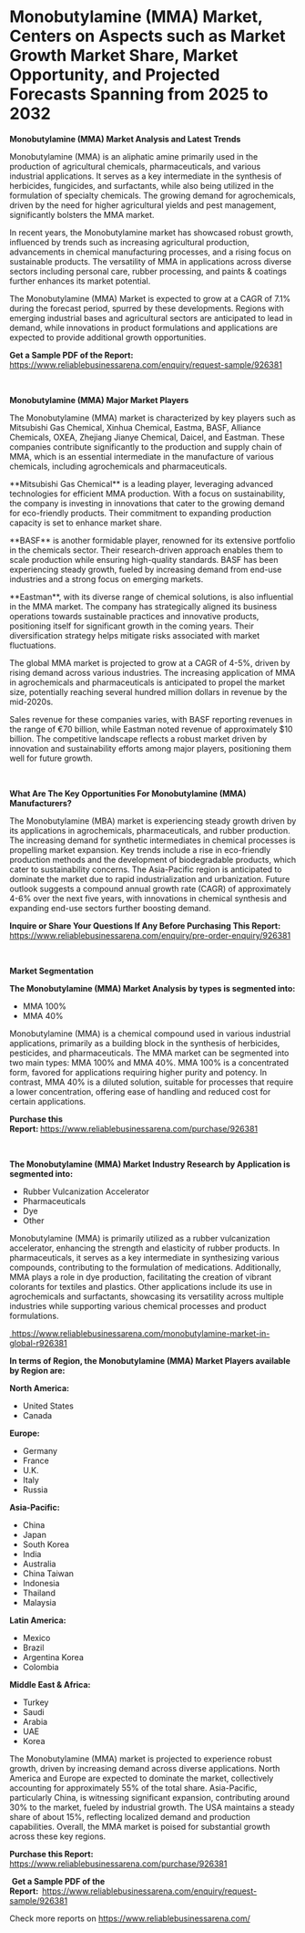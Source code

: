 <p><h1>Monobutylamine (MMA) Market, Centers on Aspects such as Market Growth Market Share, Market Opportunity, and Projected Forecasts Spanning from 2025 to 2032</h1></p><p><strong>Monobutylamine (MMA) Market Analysis and Latest Trends</strong></p>
<p><p>Monobutylamine (MMA) is an aliphatic amine primarily used in the production of agricultural chemicals, pharmaceuticals, and various industrial applications. It serves as a key intermediate in the synthesis of herbicides, fungicides, and surfactants, while also being utilized in the formulation of specialty chemicals. The growing demand for agrochemicals, driven by the need for higher agricultural yields and pest management, significantly bolsters the MMA market.</p><p>In recent years, the Monobutylamine market has showcased robust growth, influenced by trends such as increasing agricultural production, advancements in chemical manufacturing processes, and a rising focus on sustainable products. The versatility of MMA in applications across diverse sectors including personal care, rubber processing, and paints & coatings further enhances its market potential. </p><p>The Monobutylamine (MMA) Market is expected to grow at a CAGR of 7.1% during the forecast period, spurred by these developments. Regions with emerging industrial bases and agricultural sectors are anticipated to lead in demand, while innovations in product formulations and applications are expected to provide additional growth opportunities.</p></p>
<p><strong>Get a Sample PDF of the Report:&nbsp;</strong> <a href="https://www.reliablebusinessarena.com/enquiry/request-sample/926381?utm_campaign=2175&utm_medium=2&utm_source=Github&utm_content=ia&utm_term=24032025&utm_id=monobutylamine-mma">https://www.reliablebusinessarena.com/enquiry/request-sample/926381</a></p>
<p>&nbsp;</p>
<p><strong>Monobutylamine (MMA) Major Market Players</strong></p>
<p><p>The Monobutylamine (MMA) market is characterized by key players such as Mitsubishi Gas Chemical, Xinhua Chemical, Eastma, BASF, Alliance Chemicals, OXEA, Zhejiang Jianye Chemical, Daicel, and Eastman. These companies contribute significantly to the production and supply chain of MMA, which is an essential intermediate in the manufacture of various chemicals, including agrochemicals and pharmaceuticals.</p><p>**Mitsubishi Gas Chemical** is a leading player, leveraging advanced technologies for efficient MMA production. With a focus on sustainability, the company is investing in innovations that cater to the growing demand for eco-friendly products. Their commitment to expanding production capacity is set to enhance market share.</p><p>**BASF** is another formidable player, renowned for its extensive portfolio in the chemicals sector. Their research-driven approach enables them to scale production while ensuring high-quality standards. BASF has been experiencing steady growth, fueled by increasing demand from end-use industries and a strong focus on emerging markets.</p><p>**Eastman**, with its diverse range of chemical solutions, is also influential in the MMA market. The company has strategically aligned its business operations towards sustainable practices and innovative products, positioning itself for significant growth in the coming years. Their diversification strategy helps mitigate risks associated with market fluctuations.</p><p>The global MMA market is projected to grow at a CAGR of 4-5%, driven by rising demand across various industries. The increasing application of MMA in agrochemicals and pharmaceuticals is anticipated to propel the market size, potentially reaching several hundred million dollars in revenue by the mid-2020s.</p><p>Sales revenue for these companies varies, with BASF reporting revenues in the range of €70 billion, while Eastman noted revenue of approximately $10 billion. The competitive landscape reflects a robust market driven by innovation and sustainability efforts among major players, positioning them well for future growth.</p></p>
<p>&nbsp;</p>
<p><strong>What Are The Key Opportunities For Monobutylamine (MMA) Manufacturers?</strong></p>
<p><p>The Monobutylamine (MBA) market is experiencing steady growth driven by its applications in agrochemicals, pharmaceuticals, and rubber production. The increasing demand for synthetic intermediates in chemical processes is propelling market expansion. Key trends include a rise in eco-friendly production methods and the development of biodegradable products, which cater to sustainability concerns. The Asia-Pacific region is anticipated to dominate the market due to rapid industrialization and urbanization. Future outlook suggests a compound annual growth rate (CAGR) of approximately 4-6% over the next five years, with innovations in chemical synthesis and expanding end-use sectors further boosting demand.</p></p>
<p><strong>Inquire or Share Your Questions If Any Before Purchasing This Report:</strong> <a href="https://www.reliablebusinessarena.com/enquiry/pre-order-enquiry/926381?utm_campaign=2175&utm_medium=2&utm_source=Github&utm_content=ia&utm_term=24032025&utm_id=monobutylamine-mma">https://www.reliablebusinessarena.com/enquiry/pre-order-enquiry/926381</a></p>
<p>&nbsp;</p>
<p><strong>Market Segmentation</strong></p>
<p><strong>The Monobutylamine (MMA) Market Analysis by types is segmented into:</strong></p>
<p><ul><li>MMA 100%</li><li>MMA 40%</li></ul></p>
<p><p>Monobutylamine (MMA) is a chemical compound used in various industrial applications, primarily as a building block in the synthesis of herbicides, pesticides, and pharmaceuticals. The MMA market can be segmented into two main types: MMA 100% and MMA 40%. MMA 100% is a concentrated form, favored for applications requiring higher purity and potency. In contrast, MMA 40% is a diluted solution, suitable for processes that require a lower concentration, offering ease of handling and reduced cost for certain applications.</p></p>
<p><strong>Purchase this Report:&nbsp;</strong><a href="https://www.reliablebusinessarena.com/purchase/926381?utm_campaign=2175&utm_medium=2&utm_source=Github&utm_content=ia&utm_term=24032025&utm_id=monobutylamine-mma">https://www.reliablebusinessarena.com/purchase/926381</a></p>
<p>&nbsp;</p>
<p><strong>The Monobutylamine (MMA) Market Industry Research by Application is segmented into:</strong></p>
<p><ul><li>Rubber Vulcanization Accelerator</li><li>Pharmaceuticals</li><li>Dye</li><li>Other</li></ul></p>
<p><p>Monobutylamine (MMA) is primarily utilized as a rubber vulcanization accelerator, enhancing the strength and elasticity of rubber products. In pharmaceuticals, it serves as a key intermediate in synthesizing various compounds, contributing to the formulation of medications. Additionally, MMA plays a role in dye production, facilitating the creation of vibrant colorants for textiles and plastics. Other applications include its use in agrochemicals and surfactants, showcasing its versatility across multiple industries while supporting various chemical processes and product formulations.</p></p>
<p><a href="https://www.reliablebusinessarena.com/monobutylamine-market-in-global-r926381?utm_campaign=2175&utm_medium=2&utm_source=Github&utm_content=ia&utm_term=24032025&utm_id=monobutylamine-mma">&nbsp;https://www.reliablebusinessarena.com/monobutylamine-market-in-global-r926381</a></p>
<p><strong>In terms of Region, the Monobutylamine (MMA) Market Players available by Region are:</strong></p>
<p>
    <p> <strong> North America: </strong>
        <ul>
            <li>United States</li>
            <li>Canada</li>
        </ul>
        </p> 
    <p> <strong> Europe: </strong>
        <ul>
            <li>Germany</li>
            <li>France</li>
            <li>U.K.</li>
            <li>Italy</li>
            <li>Russia</li>
        </ul>
        </p> 
    <p> <strong> Asia-Pacific: </strong>
        <ul>
            <li>China</li>
            <li>Japan</li>
            <li>South Korea</li>
            <li>India</li>
            <li>Australia</li>
            <li>China Taiwan</li>
            <li>Indonesia</li>
            <li>Thailand</li>
            <li>Malaysia</li>
        </ul>
        </p> 
    <p> <strong> Latin America: </strong>
        <ul>
            <li>Mexico</li>
            <li>Brazil</li>
            <li>Argentina Korea</li>
            <li>Colombia</li>
        </ul>
        </p> 
    <p> <strong> Middle East & Africa: </strong>
        <ul>
            <li>Turkey</li>
            <li>Saudi</li>
            <li>Arabia</li>
            <li>UAE</li>
            <li>Korea</li>
        </ul>
    </p>
    </p>
<p><p>The Monobutylamine (MMA) market is projected to experience robust growth, driven by increasing demand across diverse applications. North America and Europe are expected to dominate the market, collectively accounting for approximately 55% of the total share. Asia-Pacific, particularly China, is witnessing significant expansion, contributing around 30% to the market, fueled by industrial growth. The USA maintains a steady share of about 15%, reflecting localized demand and production capabilities. Overall, the MMA market is poised for substantial growth across these key regions.</p></p>
<p><strong>Purchase this Report: </strong><a href="https://www.reliablebusinessarena.com/purchase/926381?utm_campaign=2175&utm_medium=2&utm_source=Github&utm_content=ia&utm_term=24032025&utm_id=monobutylamine-mma">https://www.reliablebusinessarena.com/purchase/926381</a></p>
<p>&nbsp;<strong>Get a Sample PDF of the Report:&nbsp;&nbsp;</strong><a href="https://www.reliablebusinessarena.com/enquiry/request-sample/926381?utm_campaign=2175&utm_medium=2&utm_source=Github&utm_content=ia&utm_term=24032025&utm_id=monobutylamine-mma">https://www.reliablebusinessarena.com/enquiry/request-sample/926381</a></p>
<p><strong></strong></p>
<p>Check more reports on <a href="https://www.reliablebusinessarena.com/?utm_campaign=2175&utm_medium=2&utm_source=Github&utm_content=ia&utm_term=24032025&utm_id=monobutylamine-mma">https://www.reliablebusinessarena.com/</a></p>